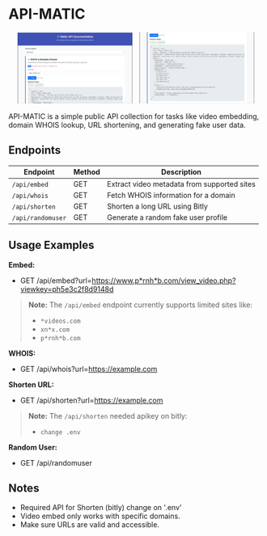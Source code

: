 
# API-MATIC
<p align="center">
  <img src="screenshot/API-Matic-1.jpg" alt="Screenshot 1" width="45%" style="margin-right: 10px;">
  <img src="screenshot/API-Matic-2.jpg" alt="Screenshot 2" width="45%">
</p>
API-MATIC is a simple public API collection for tasks like video embedding, domain WHOIS lookup, URL shortening, and generating fake user data.

## Endpoints

| Endpoint          | Method | Description                                      |
|-------------------|--------|--------------------------------------------------|
| `/api/embed`      | GET    | Extract video metadata from supported sites      |
| `/api/whois`      | GET    | Fetch WHOIS information for a domain             |
| `/api/shorten`    | GET    | Shorten a long URL using Bitly                   |
| `/api/randomuser` | GET    | Generate a random fake user profile              |

## Usage Examples

**Embed:**

- GET /api/embed?url=https://www.p*rnh*b.com/view_video.php?viewkey=ph5e3c2f8d9148d

> **Note:** The `/api/embed` endpoint currently supports limited sites like:
> - `*videos.com`
> - `xn*x.com`
> - `p*rnh*b.com`

**WHOIS:**

- GET /api/whois?url=https://example.com

**Shorten URL:**

- GET /api/shorten?url=https://example.com
> **Note:** The `/api/shorten` needed apikey on bitly:
> - `change .env`

**Random User:**

- GET /api/randomuser

## Notes

- Required API for Shorten (bitly) change on '.env'
- Video embed only works with specific domains.
- Make sure URLs are valid and accessible.
